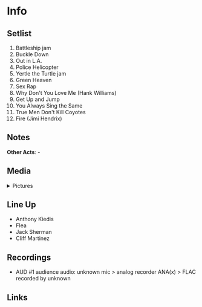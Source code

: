 # Info

## Setlist

1. Battleship jam
2. Buckle Down
3. Out in L.A.
4. Police Helicopter
5. Yertle the Turtle jam
6. Green Heaven
7. Sex Rap
8. Why Don't You Love Me (Hank Williams)
9. Get Up and Jump
10. You Always Sing the Same
11. True Men Don't Kill Coyotes
12. Fire (Jimi Hendrix)

## Notes

**Other Acts**: -

## Media 

<details>
  <summary>Pictures</summary>
  <img alt="Flyer" title="Flyer" src="19840228f.png" height="200" />
</details>

## Line Up

* Anthony Kiedis
* Flea
* Jack Sherman
* Cliff Martinez

## Recordings

* AUD #1 audience audio: unknown mic > analog recorder ANA(x) > FLAC recorded by unknown

## Links

